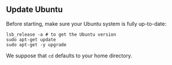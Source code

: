 ## Update Ubuntu

Before starting, make sure your Ubuntu system is fully up-to-date:

    lsb_release -a # to get the Ubuntu version
    sudo apt-get update
    sudo apt-get -y upgrade

We suppose that `cd` defaults to your home directory.